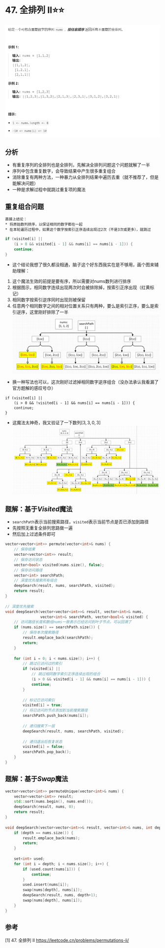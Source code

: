 # 47. 全排列 II⭐⭐

![](../../../_static/leetcode/lc47_01.png)

## 分析
* 有重复序列的全排列也是全排列，先解决全排列问题这个问题就解了一半
* 序列中包含重复数字，会导致结果中产生很多重复组合
* 消除重复有两种方法，一种暴力从全排列结果中遍历去重（就不推荐了，但是能解决问题）
* 一种是求解过程中就跳过重复项的魔法

## 重复组合问题
```{admonition} 消除重复组合的魔法
直接上结论：
* 将原始数列排序，以保证相同的数字都在一起
* 在本轮遍历过程中，如果这个数字按索引正序连续出现过2次（不是3次或更多），就跳过
```

```cpp
if (visited[i] ||
    (i > 0 && visited[i - 1] && nums[i] == nums[i - 1])) {
    continue;
}
```

* 这个结论我想了很久都没相通，脑子这个好东西我实在是不够用，画个图来辅助理解：
1. 这个魔法生效的前提是要有序，所以需要对nums数列进行排序
2. 根据图示，相同数字连续出现两次时会被排除掉，按索引正序出现（红黄标记）
3. 相同数字按索引逆序同时出现则被保留
4. 任意两个相同数字之间的相对位置关系只有两种，要么是索引正序，要么是索引逆序，这里刚好排除了一半
![](../../../_static/leetcode/lc47_02.png)


* 换一种写法也可以，这次刚好过滤掉相同数字逆序组合（没办法承认我看漏了官方题解的感叹号😓）
```
if (visited[i] ||
    (i > 0 && !visited[i - 1] && nums[i] == nums[i - 1])) {
    continue;
}
```

* 这魔法太神奇，我又验证了一下数列$[3,3,0,3]$
![](../../../_static/leetcode/lc47_03.png)

## 题解：基于$Visited$魔法
* `searchPath`表示当前搜索路径，`visited`表示当前节点是否已添加到路径
* 先按照无重复全排列思路做一遍
* 然后加上过滤条件即可
```cpp
vector<vector<int>> permute(vector<int>& nums) {
    // 保存结果
    vector<vector<int>> result;
    // 保存访问状态
    vector<bool> visited(nums.size(), false);
    // 保存访问路径
    vector<int> searchPath;
    // 深度优先搜索所有组合
    deepSearch(result, nums, searchPath, visited);
    return result;
}

// 深度优先搜索
void deepSearch(vector<vector<int>>& result, vector<int>& nums,
                vector<int>& searchPath, vector<bool>& visited) {
    // 访问路径长度和数组nums一致表示已经访问到叶子节点，可以回溯了
    if (nums.size() == searchPath.size()) {
        // 保存本次搜索路径
        result.emplace_back(searchPath);
        return;
    }

    for (int i = 0; i < nums.size(); i++) {
        // 跳过已访问过的索引
        if (visited[i] ||
            // 跳过相同数字索引正序连续出现的组合
            (i > 0 && visited[i - 1] && nums[i] == nums[i - 1])) {
            continue;
        }

        // 标记已访问索引
        visited[i] = true;
        // 将已访问的节点添加到当前搜索路径
        searchPath.push_back(nums[i]);

        // 递归搜索下一层
        deepSearch(result, nums, searchPath, visited);

        // 递归退出后恢复状态
        visited[i] = false;
        searchPath.pop_back();
    }
}
```

## 题解：基于$Swap$魔法
```cpp
vector<vector<int>> permuteUnique(vector<int>& nums) {
    vector<vector<int>> result;
    std::sort(nums.begin(), nums.end());
    deepSearch(result, nums, 0);
    return result;
}

void deepSearch(vector<vector<int>>& result, vector<int>& nums, int depth) {
    if (depth == nums.size()) {
        result.emplace_back(nums);
        return;
    }

    set<int> used;
    for (int i = depth; i < nums.size(); i++) {
        if (used.count(nums[i])) {
            continue;
        }
        used.insert(nums[i]);
        swap(nums[depth], nums[i]);
        deepSearch(result, nums, depth+1);
        swap(nums[depth], nums[i]);
    }
}
```

## 参考
[1] 47. 全排列 II https://leetcode.cn/problems/permutations-ii/

